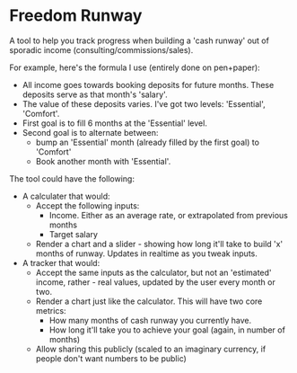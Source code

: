 # Freedom Runway

A tool to help you track progress when building a 'cash runway' out of
sporadic income (consulting/commissions/sales).

For example, here's the formula I use (entirely done on pen+paper):

- All income goes towards booking deposits for future months. These deposits
serve as that month's 'salary'.
- The value of these deposits varies. I've got two levels: 'Essential',
  'Comfort'.
- First goal is to fill 6 months at the 'Essential' level.
- Second goal is to alternate between:
    - bump an 'Essential' month (already filled by the first goal) to 'Comfort'
    - Book another month with 'Essential'.

The tool could have the following:

- A calculater that would:
  - Accept the following inputs:
      - Income. Either as an average rate, or extrapolated from previous months
      - Target salary
  - Render a chart and a slider - showing how long it'll take to build 'x' months
      of runway. Updates in realtime as you tweak inputs.
- A tracker that would:
  - Accept the same inputs as the calculator, but not an 'estimated' income,
    rather - real values, updated by the user every month or two.
  - Render a chart just like the calculator. This will have two core metrics:
    - How many months of cash runway you currently have.
    - How long it'll take you to achieve your goal (again, in number of months)
  - Allow sharing this publicly (scaled to an imaginary currency, if people
don't want numbers to be public)
